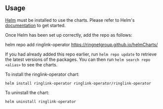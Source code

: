## Usage

[Helm](https://helm.sh) must be installed to use the charts.  Please refer to
Helm's [documentation](https://helm.sh/docs) to get started.

Once Helm has been set up correctly, add the repo as follows:

  helm repo add ringlink-operator https://ringnetgroup.github.io/helmCharts/

If you had already added this repo earlier, run `helm repo update` to retrieve
the latest versions of the packages.  You can then run `helm search repo
<alias>` to see the charts.

To install the ringlink-operator chart:

    helm install ringlink-operator ringlink-operator/ringlink-operator

To uninstall the chart:

    helm uninstall ringlink-operator
